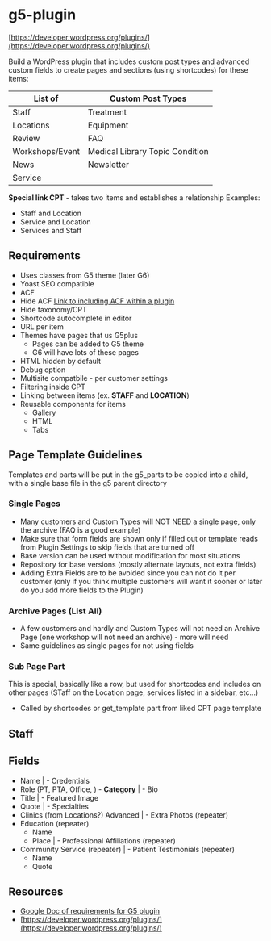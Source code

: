 # g5-plugin
[https://developer.wordpress.org/plugins/](https://developer.wordpress.org/plugins/)

Build a WordPress plugin that includes custom post types and advanced custom fields to create pages and sections (using shortcodes) for these items:

List of             | Custom Post Types
------------------- | --------------------
Staff               | Treatment
Locations           | Equipment
Review              | FAQ
Workshops/Event     | Medical Library Topic Condition
News                | Newsletter
Service             |

**Special link CPT** - takes two items and establishes a relationship 
Examples:
- Staff and Location
- Service and Location
- Services and Staff

## Requirements
- Uses classes from G5 theme (later G6)
- Yoast SEO compatible
- ACF
- Hide ACF [Link to including ACF within a plugin](https://www.advancedcustomfields.com/resources/including-acf-within-a-plugin-or-theme/)
- Hide taxonomy/CPT
- Shortcode autocomplete in editor
- URL per item
- Themes have pages that us G5plus
	- Pages can be added to G5 theme
	- G6 will have lots of these pages
- HTML hidden by default
- Debug option
- Multisite compatbile - per customer settings
- Filtering inside CPT
- Linking between items (ex. **STAFF** and **LOCATION**)
- Reusable components for items
	- Gallery 
	- HTML
	- Tabs

## Page Template Guidelines
Templates and parts will be put in the g5_parts to be copied into a child, with a single base file in the g5 parent directory

### Single Pages
- Many customers and Custom Types will NOT NEED a single page, only the archive (FAQ is a good example)
- Make sure that form fields are shown only if filled out or template reads from Plugin Settings to skip fields that are turned off
- Base version can be used without modification for most situations
- Repository for base versions (mostly alternate layouts, not extra fields)
- Adding Extra Fields are to be avoided since you can not do it per customer (only if you think multiple customers will want it sooner or later do you add more fields to the Plugin)


### Archive Pages (List All)
- A few customers and hardly and Custom Types will not need an Archive Page (one workshop will not need an archive) - more will need
- Same guidelines as single pages for not using fields


### Sub Page Part
This is special, basically like a row, but used for shortcodes and includes on other pages (STaff on the Location page, services listed in a sidebar, etc...)
- Called by shortcodes or get_template part from liked CPT page template

## Staff
Fields
--------------
- Name | - Credentials
- Role (PT, PTA, Office, ) - **Category** | - Bio
- Title | - Featured Image
- Quote | - Specialties
- Clinics (from Locations?) Advanced | - Extra Photos (repeater)
- Education (repeater) 
	- Name
	- Place 
| - Professional Affiliations (repeater)
- Community Service (repeater) | - Patient Testimonials (repeater)
	- Name
	- Quote
	
## Resources
- [Google Doc of requirements for G5 plugin](https://docs.google.com/document/d/1-60UjbCogUZewWsdGaM_1SLtLe6mua6BCpnWS4jskP4/edit?ts=5de6d85c#)
- [https://developer.wordpress.org/plugins/](https://developer.wordpress.org/plugins/)